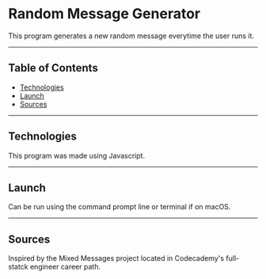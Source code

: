 # Random Message Generator 

This program generates a new random message everytime the user runs it.

---
## Table of Contents
- [Technologies](#technologies)
- [Launch](#Launch)
- [Sources](#Sources)
---
## Technologies 

This program was made using Javascript. 

---
## Launch

Can be run using the command prompt line or terminal if on macOS.

---
## Sources

Inspired by the Mixed Messages project located in Codecademy's full-statck engineer career path.

